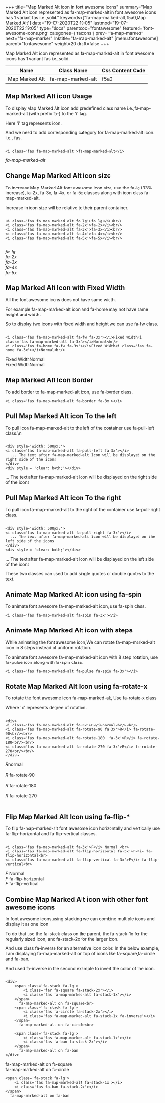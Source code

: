 +++
title="Map Marked Alt icon in font awesome icons"
summary="Map Marked Alt icon represented as fa-map-marked-alt in font awesome icons has 1 variant fas i.e.,solid."
keywords=["fa-map-marked-alt,f5a0,Map Marked Alt"]
date="19-07-2020T22:19:05"
lastmod="19-07-2020T22:19:05"
type="docs"
parentdoc="fontawesome"
featured='font-awesome-icons.png'
categories=['faicons']
prev="fa-map-marked"
next="fa-map-marker"
linktitle="fa-map-marked-alt"
[menu.fontawesome]
parent="fontawesome"
weight=20
draft=false
+++


Map Marked Alt icon represented as fa-map-marked-alt in font awesome icons has 1 variant fas i.e.,solid.

<div class='table-responsive'><table class='table'><thead><tr><th>Name</th><th>Class Name</th><th>Css Content Code</th></tr></thead><tbody><tr><td>Map Marked Alt</td><td>fa-map-marked-alt</td><td>f5a0</td></tr></tbody></table></div>



## Map Marked Alt icon Usage

To display Map Marked Alt icon add predefined class name i.e.,fa-map-marked-alt (with prefix fa-) to the 'i' tag.

Here 'i' tag represents icon.

And we need to add corresponding category for fa-map-marked-alt icon. i.e., fas.


```

<i class='fas fa-map-marked-alt'>fa-map-marked-alt</i>
```

<i class='fas fa-map-marked-alt'>fa-map-marked-alt</i>




## Change Map Marked Alt icon size
To increase Map Marked Alt font awesome icon size, use the fa-lg (33% increase), fa-2x, fa-3x, fa-4x, or fa-5x classes along with icon class fa-map-marked-alt.

Increase in icon size will be relative to their parent container. 

```

<i class='fas fa-map-marked-alt fa-lg'>fa-lg</i><br/>
<i class='fas fa-map-marked-alt fa-2x'>fa-2x</i><br/>
<i class='fas fa-map-marked-alt fa-3x'>fa-3x</i><br/>
<i class='fas fa-map-marked-alt fa-4x'>fa-4x</i><br/>
<i class='fas fa-map-marked-alt fa-5x'>fa-5x</i><br/>
            
```

<i class='fas fa-map-marked-alt fa-lg'>fa-lg</i><br/>
<i class='fas fa-map-marked-alt fa-2x'>fa-2x</i><br/>
<i class='fas fa-map-marked-alt fa-3x'>fa-3x</i><br/>
<i class='fas fa-map-marked-alt fa-4x'>fa-4x</i><br/>
<i class='fas fa-map-marked-alt fa-5x'>fa-5x</i><br/>
            



## Map Marked Alt Icon with Fixed Width 

All the font awesome icons does not have same width.

For example fa-map-marked-alt icon and fa-home may not have same height and width.

So to display two icons with fixed width and height we can use fa-fw class.


```

<i class='fas fa-map-marked-alt fa-fw fa-3x'></i>Fixed Width<i class='fas fa-map-marked-alt fa-3x'></i>Normal<br/>
<i class='fas fa-home fa-fw fa-3x'></i>Fixed Width<i class='fas fa-home fa-3x'></i>Normal<br/>
```

<i class='fas fa-map-marked-alt fa-fw fa-3x'></i>Fixed Width<i class='fas fa-map-marked-alt fa-3x'></i>Normal<br/>
<i class='fas fa-home fa-fw fa-3x'></i>Fixed Width<i class='fas fa-home fa-3x'></i>Normal<br/>



## Map Marked Alt Icon Border 

To add border to fa-map-marked-alt icon, use fa-border class.


```
<i class='fas fa-map-marked-alt fa-border fa-3x'></i>

```
<i class='fas fa-map-marked-alt fa-border fa-3x'></i>





## Pull Map Marked Alt icon To the left

To pull icon fa-map-marked-alt to the left of the container use fa-pull-left class.\n

```

<div style='width: 500px;'>
<i class='fas fa-map-marked-alt fa-pull-left fa-3x'></i>
  ... The text after fa-map-marked-alt Icon will be displayed on the right side of the icons
</div>
<div style = 'clear: both;'></div>
```

<div style='width: 500px;'>
<i class='fas fa-map-marked-alt fa-pull-left fa-3x'></i>
  ... The text after fa-map-marked-alt Icon will be displayed on the right side of the icons
</div>
<div style = 'clear: both;'></div>




## Pull Map Marked Alt icon To the right
To pull icon fa-map-marked-alt to the right of the container use fa-pull-right class.

```

<div style='width: 500px;'>
<i class='fas fa-map-marked-alt fa-pull-right fa-3x'></i>
  ... The text after fa-map-marked-alt Icon will be displayed on the left side of the icons
</div>
<div style = 'clear: both;'></div>
```

<div style='width: 500px;'>
<i class='fas fa-map-marked-alt fa-pull-right fa-3x'></i>
  ... The text after fa-map-marked-alt Icon will be displayed on the left side of the icons
</div>
<div style = 'clear: both;'></div>

These two classes can used to add single quotes or double quotes to the text.


## Animate Map Marked Alt icon using fa-spin
To animate font awesome fa-map-marked-alt icon, use fa-spin class.

```
<i class='fas fa-map-marked-alt fa-spin fa-3x'></i>
```
<i class='fas fa-map-marked-alt fa-spin fa-3x'></i>




## Animate Map Marked Alt icon with steps
While animating the font awesome icon,We can rotate fa-map-marked-alt icon in 8 steps instead of uniform rotation.

To animate font awesome fa-map-marked-alt icon with 8 step rotation, use fa-pulse icon along with fa-spin class.


```
<i class='fas fa-map-marked-alt fa-pulse fa-spin fa-3x'></i>

```
<i class='fas fa-map-marked-alt fa-pulse fa-spin fa-3x'></i>





## Rotate Map Marked Alt Icon using fa-rotate-x
To rotate the font awesome icon fa-map-marked-alt, Use fa-rotate-x class

Where 'x' represents degree of rotation.


```

<div>
<i class='fas fa-map-marked-alt fa-3x'>R</i>normal<br/><br/>
<i class='fas fa-map-marked-alt fa-rotate-90 fa-3x'>R</i> fa-rotate-90<br/><br/> 
<i class='fas fa-map-marked-alt fa-rotate-180  fa-3x'>R</i> fa-rotate-180<br/><br/> 
<i class='fas fa-map-marked-alt fa-rotate-270 fa-3x'>R</i> fa-rotate-270<br/><br/>
</div>
```

<div>
<i class='fas fa-map-marked-alt fa-3x'>R</i>normal<br/><br/>
<i class='fas fa-map-marked-alt fa-rotate-90 fa-3x'>R</i> fa-rotate-90<br/><br/> 
<i class='fas fa-map-marked-alt fa-rotate-180  fa-3x'>R</i> fa-rotate-180<br/><br/> 
<i class='fas fa-map-marked-alt fa-rotate-270 fa-3x'>R</i> fa-rotate-270<br/><br/>
</div>




## Flip Map Marked Alt Icon using fa-flip-*
To flip fa-map-marked-alt font awesome icon horizontally and vertically use fa-flip-horizontal and fa-flip-vertical classes. 

```

<i class='fas fa-map-marked-alt fa-3x'>F</i> Normal <br>
<i class='fas fa-map-marked-alt fa-flip-horizontal fa-3x'>F</i> fa-flip-horizontal<br>
<i class='fas fa-map-marked-alt fa-flip-vertical fa-3x'>F</i> fa-flip-vertical<br>
```

<i class='fas fa-map-marked-alt fa-3x'>F</i> Normal <br>
<i class='fas fa-map-marked-alt fa-flip-horizontal fa-3x'>F</i> fa-flip-horizontal<br>
<i class='fas fa-map-marked-alt fa-flip-vertical fa-3x'>F</i> fa-flip-vertical<br>




## Combine Map Marked Alt icon with other font awesome icons
In font awesome icons,using stacking we can combine multiple icons and display it as one icon 

To do that use the fa-stack class on the parent, the fa-stack-1x for the regularly sized icon, and fa-stack-2x for the larger icon.

And use class fa-inverse for an alternative icon color. 
In the below example, I am displaying fa-map-marked-alt on top of icons like fa-square,fa-circle and fa-ban.

And used fa-inverse in the second example to invert the color of the icon.

```

<div>
    <span class='fa-stack fa-lg'>
        <i class='far fa-square fa-stack-2x'></i>
        <i class='fas fa-map-marked-alt fa-stack-1x'></i>
    </span>
      fa-map-marked-alt on fa-square<br>
    <span class='fa-stack fa-lg'>
        <i class='fas fa-circle fa-stack-2x'></i>
        <i class='fas fa-map-marked-alt fa-stack-1x fa-inverse'></i>
    </span>
      fa-map-marked-alt on fa-circle<br>

    <span class='fa-stack fa-lg'>
        <i class='fas fa-map-marked-alt fa-stack-1x'></i>
        <i class='fas fa-ban fa-stack-2x'></i>
    </span>
      fa-map-marked-alt on fa-ban
</div>
```

<div>
    <span class='fa-stack fa-lg'>
        <i class='far fa-square fa-stack-2x'></i>
        <i class='fas fa-map-marked-alt fa-stack-1x'></i>
    </span>
      fa-map-marked-alt on fa-square<br>
    <span class='fa-stack fa-lg'>
        <i class='fas fa-circle fa-stack-2x'></i>
        <i class='fas fa-map-marked-alt fa-stack-1x fa-inverse'></i>
    </span>
      fa-map-marked-alt on fa-circle<br>

    <span class='fa-stack fa-lg'>
        <i class='fas fa-map-marked-alt fa-stack-1x'></i>
        <i class='fas fa-ban fa-stack-2x'></i>
    </span>
      fa-map-marked-alt on fa-ban
</div>






